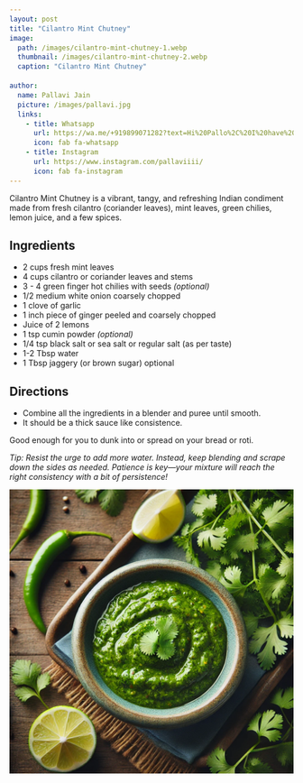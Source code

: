 ```yaml
---
layout: post
title: "Cilantro Mint Chutney"
image:
  path: /images/cilantro-mint-chutney-1.webp
  thumbnail: /images/cilantro-mint-chutney-2.webp
  caption: "Cilantro Mint Chutney"

author:
  name: Pallavi Jain
  picture: /images/pallavi.jpg
  links:
    - title: Whatsapp
      url: https://wa.me/+919899071282?text=Hi%20Pallo%2C%20I%20have%20a%20quick%20question%20about%20your%20Cilantro%20Mint%20Chutney%20recipe
      icon: fab fa-whatsapp
    - title: Instagram
      url: https://www.instagram.com/pallaviiii/
      icon: fab fa-instagram
---
```


Cilantro Mint Chutney is a vibrant, tangy, and refreshing Indian condiment made from fresh cilantro (coriander leaves), mint leaves, green chilies, lemon juice, and a few spices.

## Ingredients

- 2 cups fresh mint leaves
- 4 cups cilantro or coriander leaves and stems
- 3 - 4 green finger hot chilies with seeds _(optional)_
- 1/2 medium white onion coarsely chopped
- 1 clove of garlic
- 1 inch piece of ginger peeled and coarsely chopped
- Juice of 2 lemons
- 1 tsp cumin powder _(optional)_
- 1/4 tsp black salt or sea salt or regular salt (as per taste)
- 1-2 Tbsp water
- 1 Tbsp jaggery (or brown sugar) optional

## Directions

- ⁠Combine all the ingredients in a blender and puree until smooth.
- It should be a thick sauce like consistence.

Good enough for you to dunk into or spread on your bread or roti.

_Tip: Resist the urge to add more water. Instead, keep blending and scrape down the sides as needed. Patience is key—your mixture will reach the right consistency with a bit of persistence!_

<img src="/images/cilantro-mint-chutney-2.webp">
